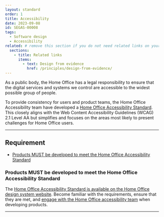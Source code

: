 ```yaml
---
layout: standard
order: 1
title: Accessibility
date: 2023-09-08
id: SEGAS-00008
tags:
  - Software design
  - Accessibility
related: # remove this section if you do not need related links on your page
  sections:
    - title: Related links
      items:
        - text: Design from evidence
          href: /principles/design-from-evidence/
---
```


As a public body, the Home Office has a legal responsibility to ensure that the digital services and systems we control are accessible to the widest possible group of people.

To provide consistency for users and product teams, the Home Office Accessibility team have developed a [Home Office Accessibility Standard](https://design.homeoffice.gov.uk/accessibility/standard). This closely aligns with the Web Content Accessibility Guidelines (WCAG) 2.1 Level AA but simplifies and focuses on the areas most likely to present challenges for Home Office users.

---

## Requirement

- [Products MUST be developed to meet the Home Office Accessibility Standard](#products-must-be-developed-to-meet-the-home-office-accessibility-standard)

### Products MUST be developed to meet the Home Office Accessibility Standard

The [Home Office Accessibility Standard is available on the Home Office design system website](https://design.homeoffice.gov.uk/accessibility/standard). Become familiar with the requirements, ensure that they are met, and [engage with the Home Office accessibility team](mailto:access@digital.homeoffice.gov.uk) when developing products.

---
